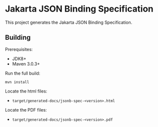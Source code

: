 Jakarta JSON Binding Specification
============================

This project generates the Jakarta JSON Binding Specification.

Building
--------

Prerequisites:

* JDK8+
* Maven 3.0.3+

Run the full build:

`mvn install`

Locate the html files:
- `target/generated-docs/jsonb-spec-<version>.html`

Locate the PDF files:
- `target/generated-docs/jsonb-spec-<version>.pdf`
